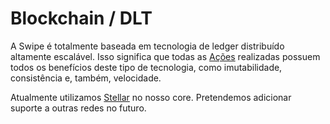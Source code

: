 # Blockchain / DLT

A Swipe é totalmente baseada em tecnologia de ledger distribuído altamente escalável. 
Isso significa que todas as [Ações](#acoes) realizadas possuem todos os benefícios deste tipo de tecnologia, 
como imutabilidade, consistência e, também, velocidade.

Atualmente utilizamos [Stellar](http://stellar.org) no nosso core. Pretendemos adicionar suporte a outras redes no futuro. 

